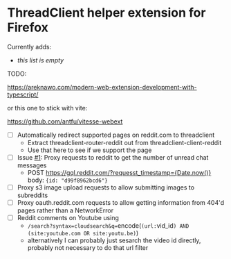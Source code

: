# ThreadClient helper extension for Firefox

Currently adds:

- *this list is empty*

TODO:

https://areknawo.com/modern-web-extension-development-with-typescript/

or this one to stick with vite:

https://github.com/antfu/vitesse-webext

- [ ] Automatically redirect supported pages on reddit.com to threadclient
  - Extract threadclient-router-reddit out from threadclient-client-reddit
  - Use that here to see if we support the page
- [ ] Issue [#1](https://github.com/pfgithub/threadclient/issues/1): Proxy requests to reddit to get the number of unread
  chat messages
  - POST https://gql.reddit.com/?requesst_timestamp={Date.now()} body: `{id: "d99f8962bcd6"}`
- [ ] Proxy s3 image upload requests to allow submitting images to subreddits
- [ ] Proxy oauth.reddit.com requests to allow getting information from 404'd pages rather than a NetworkError
- [ ] Reddit comments on Youtube using
  - `/search?syntax=cloudsearch&q=`encode(`(url:`vid_id`) AND (site:youtube.com OR site:youtu.be)`)
  - alternatively I can probably just sesarch the video id directly, probably not necessary to do that url filter
